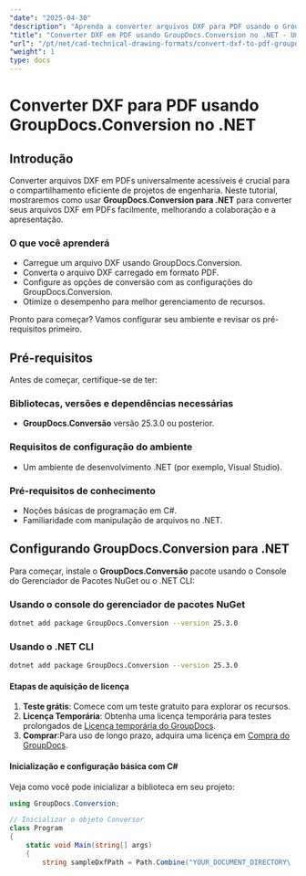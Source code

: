```yaml
---
"date": "2025-04-30"
"description": "Aprenda a converter arquivos DXF para PDF usando o GroupDocs.Conversion para .NET. Este guia passo a passo aborda configuração, opções de conversão e dicas de desempenho."
"title": "Converter DXF em PDF usando GroupDocs.Conversion no .NET - Um guia completo"
"url": "/pt/net/cad-technical-drawing-formats/convert-dxf-to-pdf-groupdocs-net/"
"weight": 1
type: docs
---
```

# Converter DXF para PDF usando GroupDocs.Conversion no .NET

## Introdução

Converter arquivos DXF em PDFs universalmente acessíveis é crucial para o compartilhamento eficiente de projetos de engenharia. Neste tutorial, mostraremos como usar **GroupDocs.Conversion para .NET** para converter seus arquivos DXF em PDFs facilmente, melhorando a colaboração e a apresentação.

### O que você aprenderá
- Carregue um arquivo DXF usando GroupDocs.Conversion.
- Converta o arquivo DXF carregado em formato PDF.
- Configure as opções de conversão com as configurações do GroupDocs.Conversion.
- Otimize o desempenho para melhor gerenciamento de recursos.

Pronto para começar? Vamos configurar seu ambiente e revisar os pré-requisitos primeiro.

## Pré-requisitos

Antes de começar, certifique-se de ter:

### Bibliotecas, versões e dependências necessárias
- **GroupDocs.Conversão** versão 25.3.0 ou posterior.
  

### Requisitos de configuração do ambiente
- Um ambiente de desenvolvimento .NET (por exemplo, Visual Studio).
  

### Pré-requisitos de conhecimento
- Noções básicas de programação em C#.
- Familiaridade com manipulação de arquivos no .NET.

## Configurando GroupDocs.Conversion para .NET

Para começar, instale o **GroupDocs.Conversão** pacote usando o Console do Gerenciador de Pacotes NuGet ou o .NET CLI:

### Usando o console do gerenciador de pacotes NuGet
```bash
dotnet add package GroupDocs.Conversion --version 25.3.0
```

### Usando o .NET CLI
```bash
dotnet add package GroupDocs.Conversion --version 25.3.0
```

#### Etapas de aquisição de licença
1. **Teste grátis**: Comece com um teste gratuito para explorar os recursos.
2. **Licença Temporária**: Obtenha uma licença temporária para testes prolongados de [Licença temporária do GroupDocs](https://purchase.groupdocs.com/temporary-license/).
3. **Comprar**:Para uso de longo prazo, adquira uma licença em [Compra do GroupDocs](https://purchase.groupdocs.com/buy).

#### Inicialização e configuração básica com C#
Veja como você pode inicializar a biblioteca em seu projeto:

```csharp
using GroupDocs.Conversion;

// Inicializar o objeto Conversor
class Program
{
    static void Main(string[] args)
    {
        string sampleDxfPath = Path.Combine("YOUR_DOCUMENT_DIRECTORY\